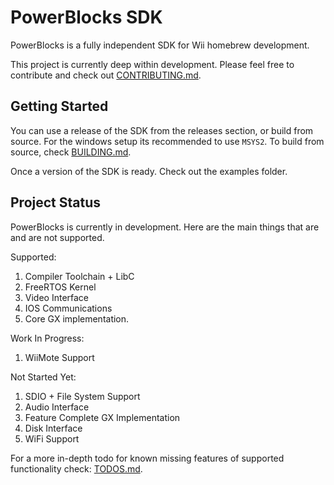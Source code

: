 # PowerBlocks SDK
PowerBlocks is a fully independent SDK for Wii homebrew development.

This project is currently deep within development. Please feel free to contribute and check out [CONTRIBUTING.md](docs/CONTRIBUTING.md).

## Getting Started
You can use a release of the SDK from the releases section, or build from source. For the windows setup its recommended to use `MSYS2`. To build from source, check [BUILDING.md](docs/BUILDING.md).

Once a version of the SDK is ready. Check out the examples folder.

## Project Status
PowerBlocks is currently in development. Here are the main things that are and are not supported.

Supported:
 1. Compiler Toolchain + LibC
 2. FreeRTOS Kernel
 3. Video Interface
 4. IOS Communications
 5. Core GX implementation.

Work In Progress:
 1. WiiMote Support

Not Started Yet:
 1. SDIO + File System Support
 2. Audio Interface
 3. Feature Complete GX Implementation
 4. Disk Interface
 5. WiFi Support

 For a more in-depth todo for known missing features of supported functionality check: [TODOS.md](docs/TODOS.md).
